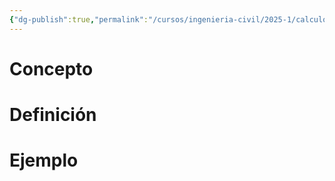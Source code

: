 ```yaml
---
{"dg-publish":true,"permalink":"/cursos/ingenieria-civil/2025-1/calculo-iii/2-campos-vectoriales/campos-conservativos/campos-conservativos/","tags":["I1MAT1630"]}
---
```


# Concepto
# Definición
# Ejemplo